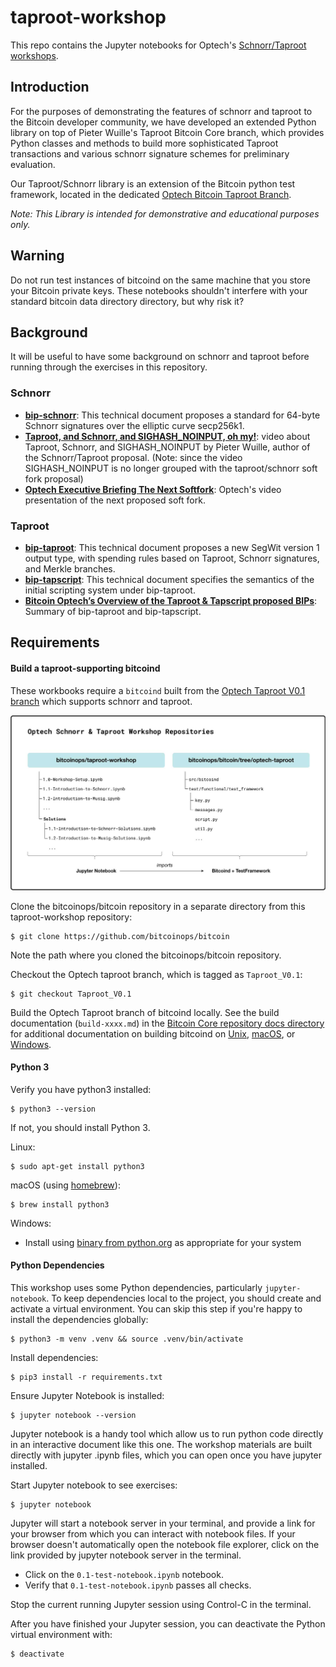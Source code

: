 # taproot-workshop

This repo contains the Jupyter notebooks for Optech's [Schnorr/Taproot
workshops](https://bitcoinops.org/workshops/#taproot-workshop).

## Introduction

For the purposes of demonstrating the features of schnorr and taproot to the
Bitcoin developer community, we have developed an extended Python library on
top of Pieter Wuille's Taproot Bitcoin Core branch, which provides Python
classes and methods to build more sophisticated Taproot transactions and
various schnorr signature schemes for preliminary evaluation.

Our Taproot/Schnorr library is an extension of the Bitcoin python test
framework, located in the dedicated [Optech Bitcoin Taproot
Branch](https://github.com/bitcoinops/bitcoin/releases/tag/Taproot_V0.1).

*Note: This Library is intended for demonstrative and educational purposes only.*

## Warning

Do not run test instances of bitcoind on the same machine that you store your
Bitcoin private keys. These notebooks shouldn't interfere with your
standard bitcoin data directory directory, but why risk it?

## Background

It will be useful to have some background on schnorr and taproot before running
through the exercises in this repository.

### Schnorr

- **[bip-schnorr](https://github.com/sipa/bips/blob/bip-schnorr/bip-schnorr.mediawiki)**:
  This technical document proposes a standard for 64-byte Schnorr signatures
  over the elliptic curve secp256k1.
- **[Taproot, and Schnorr, and SIGHASH_NOINPUT, oh
  my!](https://www.youtube.com/watch?v=YSUVRj8iznU)**: video
  about Taproot, Schnorr, and SIGHASH_NOINPUT by Pieter Wuille, author of the
  Schnorr/Taproot proposal. (Note: since the video SIGHASH_NOINPUT is no longer
  grouped with the taproot/schnorr soft fork proposal) 
- **[Optech Executive Briefing The Next
  Softfork](https://www.youtube.com/watch?v=fDJRy6K_3yo)**: Optech's video
  presentation of the next proposed soft fork.

### Taproot

- **[bip-taproot](https://github.com/sipa/bips/blob/bip-schnorr/bip-taproot.mediawiki)**:
  This technical document proposes a new SegWit version 1 output type, with spending rules based on Taproot, Schnorr signatures, and Merkle branches.
- **[bip-tapscript](https://github.com/sipa/bips/blob/bip-schnorr/bip-tapscript.mediawiki)**: This technical document specifies the semantics of the initial scripting system under bip-taproot.
- **[Bitcoin Optech’s Overview of the Taproot & Tapscript proposed BIPs](https://bitcoinops.org/en/newsletters/2019/05/14/#overview-of-the-taproot--tapscript-proposed-bips)**: Summary of bip-taproot and bip-tapscript.


## Requirements

#### Build a taproot-supporting bitcoind

These workbooks require a `bitcoind` built from the [Optech Taproot
V0.1 branch](https://github.com/bitcoinops/bitcoin/releases/tag/Taproot_V0.1) which
supports schnorr and taproot. 

![workshop_repositories](files/0-repositories-diagram.jpg)

Clone the bitcoinops/bitcoin repository in a separate directory from this
taproot-workshop repository:

```
$ git clone https://github.com/bitcoinops/bitcoin
```

Note the path where you cloned the bitcoinops/bitcoin repository.

Checkout the Optech taproot branch, which is tagged as `Taproot_V0.1`:

```
$ git checkout Taproot_V0.1
```

Build the Optech Taproot branch of bitcoind locally. See the build documentation
(`build-xxxx.md`) in the [Bitcoin Core repository docs
directory](https://github.com/bitcoin/bitcoin/tree/master/doc) for additional
documentation on building bitcoind on
[Unix](https://github.com/bitcoin/bitcoin/blob/master/doc/build-unix.md),
[macOS](https://github.com/bitcoin/bitcoin/blob/master/doc/build-osx.md), or
[Windows](https://github.com/bitcoin/bitcoin/blob/master/doc/build-windows.md).

#### Python 3

Verify you have python3 installed:

```
$ python3 --version
```

If not, you should install Python 3.

Linux:

```
$ sudo apt-get install python3
```

macOS (using [homebrew](https://brew.sh/)):

```
$ brew install python3
```

Windows:

- Install using [binary from
  python.org](https://www.python.org/downloads/windows/) as appropriate for
  your system

#### Python Dependencies

This workshop uses some Python dependencies, particularly `jupyter-notebook`. To
keep dependencies local to the project, you should create and activate a
virtual environment. You can skip this step if you're happy to install the
dependencies globally:

```
$ python3 -m venv .venv && source .venv/bin/activate
```

Install dependencies:

```
$ pip3 install -r requirements.txt
```

Ensure Jupyter Notebook is installed:

```
$ jupyter notebook --version
```

Jupyter notebook is a handy tool which allow us to run python code directly in
an interactive document like this one. The workshop materials are built
directly with jupyter .ipynb files, which you can open once you have jupyter
installed.

Start Jupyter notebook to see exercises:

```
$ jupyter notebook
```

Jupyter will start a notebook server in your terminal, and provide a link for
your browser from which you can interact with notebook files. If your browser
doesn't automatically open the notebook file explorer, click on the link
provided by jupyter notebook server in the terminal.

- Click on the `0.1-test-notebook.ipynb` notebook.
- Verify that `0.1-test-notebook.ipynb` passes all checks.

Stop the current running Jupyter session using Control-C in the terminal.

After you have finished your Jupyter session, you can deactivate the Python
virtual environment with:

```
$ deactivate
```
